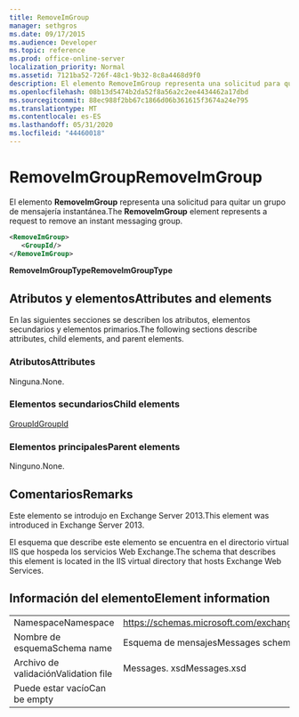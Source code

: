 ```yaml
---
title: RemoveImGroup
manager: sethgros
ms.date: 09/17/2015
ms.audience: Developer
ms.topic: reference
ms.prod: office-online-server
localization_priority: Normal
ms.assetid: 7121ba52-726f-48c1-9b32-8c8a4468d9f0
description: El elemento RemoveImGroup representa una solicitud para quitar un grupo de mensajería instantánea.
ms.openlocfilehash: 08b13d5474b2da52f8a56a2c2ee4434462a17dbd
ms.sourcegitcommit: 88ec988f2bb67c1866d06b361615f3674a24e795
ms.translationtype: MT
ms.contentlocale: es-ES
ms.lasthandoff: 05/31/2020
ms.locfileid: "44460018"
---
```

# <a name="removeimgroup"></a><span data-ttu-id="aafec-103">RemoveImGroup</span><span class="sxs-lookup"><span data-stu-id="aafec-103">RemoveImGroup</span></span>

<span data-ttu-id="aafec-104">El elemento **RemoveImGroup** representa una solicitud para quitar un grupo de mensajería instantánea.</span><span class="sxs-lookup"><span data-stu-id="aafec-104">The **RemoveImGroup** element represents a request to remove an instant messaging group.</span></span> 
  
```XML
<RemoveImGroup>
   <GroupId/>
</RemoveImGroup>
```

 <span data-ttu-id="aafec-105">**RemoveImGroupType**</span><span class="sxs-lookup"><span data-stu-id="aafec-105">**RemoveImGroupType**</span></span>
## <a name="attributes-and-elements"></a><span data-ttu-id="aafec-106">Atributos y elementos</span><span class="sxs-lookup"><span data-stu-id="aafec-106">Attributes and elements</span></span>

<span data-ttu-id="aafec-107">En las siguientes secciones se describen los atributos, elementos secundarios y elementos primarios.</span><span class="sxs-lookup"><span data-stu-id="aafec-107">The following sections describe attributes, child elements, and parent elements.</span></span>
  
### <a name="attributes"></a><span data-ttu-id="aafec-108">Atributos</span><span class="sxs-lookup"><span data-stu-id="aafec-108">Attributes</span></span>

<span data-ttu-id="aafec-109">Ninguna.</span><span class="sxs-lookup"><span data-stu-id="aafec-109">None.</span></span>
  
### <a name="child-elements"></a><span data-ttu-id="aafec-110">Elementos secundarios</span><span class="sxs-lookup"><span data-stu-id="aafec-110">Child elements</span></span>

[<span data-ttu-id="aafec-111">GroupId</span><span class="sxs-lookup"><span data-stu-id="aafec-111">GroupId</span></span>](groupid.md)
  
### <a name="parent-elements"></a><span data-ttu-id="aafec-112">Elementos principales</span><span class="sxs-lookup"><span data-stu-id="aafec-112">Parent elements</span></span>

<span data-ttu-id="aafec-113">Ninguno.</span><span class="sxs-lookup"><span data-stu-id="aafec-113">None.</span></span>
  
## <a name="remarks"></a><span data-ttu-id="aafec-114">Comentarios</span><span class="sxs-lookup"><span data-stu-id="aafec-114">Remarks</span></span>

<span data-ttu-id="aafec-115">Este elemento se introdujo en Exchange Server 2013.</span><span class="sxs-lookup"><span data-stu-id="aafec-115">This element was introduced in Exchange Server 2013.</span></span>
  
<span data-ttu-id="aafec-116">El esquema que describe este elemento se encuentra en el directorio virtual IIS que hospeda los servicios Web Exchange.</span><span class="sxs-lookup"><span data-stu-id="aafec-116">The schema that describes this element is located in the IIS virtual directory that hosts Exchange Web Services.</span></span>
  
## <a name="element-information"></a><span data-ttu-id="aafec-117">Información del elemento</span><span class="sxs-lookup"><span data-stu-id="aafec-117">Element information</span></span>

|||
|:-----|:-----|
|<span data-ttu-id="aafec-118">Namespace</span><span class="sxs-lookup"><span data-stu-id="aafec-118">Namespace</span></span>  <br/> |https://schemas.microsoft.com/exchange/services/2006/messages  <br/> |
|<span data-ttu-id="aafec-119">Nombre de esquema</span><span class="sxs-lookup"><span data-stu-id="aafec-119">Schema name</span></span>  <br/> |<span data-ttu-id="aafec-120">Esquema de mensajes</span><span class="sxs-lookup"><span data-stu-id="aafec-120">Messages schema</span></span>  <br/> |
|<span data-ttu-id="aafec-121">Archivo de validación</span><span class="sxs-lookup"><span data-stu-id="aafec-121">Validation file</span></span>  <br/> |<span data-ttu-id="aafec-122">Messages. xsd</span><span class="sxs-lookup"><span data-stu-id="aafec-122">Messages.xsd</span></span>  <br/> |
|<span data-ttu-id="aafec-123">Puede estar vacío</span><span class="sxs-lookup"><span data-stu-id="aafec-123">Can be empty</span></span>  <br/> ||
   

